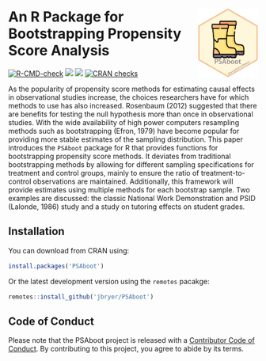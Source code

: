 
# <img src="man/figures/PSAboot.png" align="right" width="120" align="right" /> An R Package for Bootstrapping Propensity Score Analysis

<!-- badges: start -->

[![R-CMD-check](https://github.com/jbryer/PSAboot/actions/workflows/R-CMD-check.yaml/badge.svg)](https://github.com/jbryer/PSAboot/actions/workflows/R-CMD-check.yaml)
[![](https://img.shields.io/badge/devel%20version-1.3.6-blue.svg)](https://github.com/jbryer/PSAboot)
[![](https://www.r-pkg.org/badges/version/PSAboot)](https://cran.r-project.org/package=PSAboot)
[![CRAN
checks](https://badges.cranchecks.info/summary/PSAboot.svg)](https://cran.r-project.org/web/checks/check_results_PSAboot.html)
<!-- badges: end -->

As the popularity of propensity score methods for estimating causal
effects in observational studies increase, the choices researchers have
for which methods to use has also increased. Rosenbaum (2012) suggested
that there are benefits for testing the null hypothesis more than once
in observational studies. With the wide availability of high power
computers resampling methods such as bootstrapping (Efron, 1979) have
become popular for providing more stable estimates of the sampling
distribution. This paper introduces the `PSAboot` package for R that
provides functions for bootstrapping propensity score methods. It
deviates from traditional bootstrapping methods by allowing for
different sampling specifications for treatment and control groups,
mainly to ensure the ratio of treatment-to-control observations are
maintained. Additionally, this framework will provide estimates using
multiple methods for each bootstrap sample. Two examples are discussed:
the classic National Work Demonstration and PSID (Lalonde, 1986) study
and a study on tutoring effects on student grades.

## Installation

You can download from CRAN using:

``` r
install.packages('PSAboot')
```

Or the latest development version using the `remotes` pacakge:

``` r
remotes::install_github('jbryer/PSAboot')
```

## Code of Conduct

Please note that the PSAboot project is released with a [Contributor
Code of
Conduct](https://contributor-covenant.org/version/2/1/CODE_OF_CONDUCT.html).
By contributing to this project, you agree to abide by its terms.
